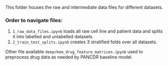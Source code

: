 This folder houses the raw and intermediate data files for different datasets.

### Order to navigate files:
1. `1_raw_data_files.ipynb` loads all raw cell line and patient data and splits it into labelled and unlabelled datasets.
2. `2_train_test_splits.ipynb` creates 3 stratified folds over all datasets.

Other file available `deepchem_drug_feature_matrices.ipynb` used to preprocess drug data as needed by PANCDR baseline model.